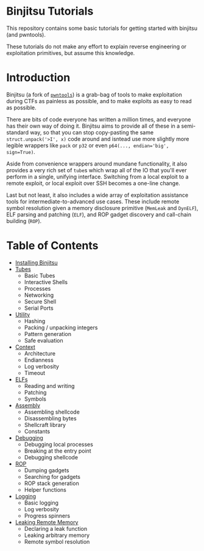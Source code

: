 # Binjitsu Tutorials

This repository contains some basic tutorials for getting started with binjitsu (and pwntools).

These tutorials do not make any effort to explain reverse engineering or exploitation primitives, but assume this knowledge.

# Introduction

Binjitsu (a fork of [`pwntools`](https://pwntools.com)) is a grab-bag of tools to make exploitation during CTFs as painless as possible, and to make exploits as easy to read as possible.

There are bits of code everyone has written a million times, and everyone has their own way of doing it.  Binjitsu aims to provide all of these in a semi-standard way, so that you can stop copy-pasting the same `struct.unpack('>I', x)` code around and isntead use more slightly more legible wrappers like `pack` or `p32` or even `p64(..., endian='big', sign=True)`.

Aside from convenience wrappers around mundane functionality, it also provides a very rich set of `tube`s which wrap all of the IO that you'll ever perform in a single, unifying interface.  Switching from a local exploit to a remote exploit, or local exploit over SSH becomes a one-line change.

Last but not least, it also includes a wide array of exploitation assistance tools for intermediate-to-advanced use cases.  These include remote symbol resolution given a memory disclosure primitive (`MemLeak` and `DynELF`), ELF parsing and patching (`ELF`), and ROP gadget discovery and call-chain building (`ROP`).

# Table of Contents

- [Installing Binjitsu](installing.md)
- [Tubes](tubes.md)
    + Basic Tubes
    + Interactive Shells
    + Processes
    + Networking
    + Secure Shell
    + Serial Ports
- [Utility](utility.md)
    + Hashing
    + Packing / unpacking integers
    + Pattern generation
    + Safe evaluation
- [Context](context.md)
    + Architecture
    + Endianness
    + Log verbosity
    + Timeout
- [ELFs](packing.md)
    + Reading and writing
    + Patching
    + Symbols
- [Assembly](assembly.md)
    + Assembling shellcode
    + Disassembling bytes
    + Shellcraft library
    + Constants
- [Debugging](debugging.md)
    + Debugging local processes
    + Breaking at the entry point
    + Debugging shellcode
- [ROP](rop.md)
    + Dumping gadgets
    + Searching for gadgets
    + ROP stack generation
    + Helper functions
- [Logging](logging.md)
    + Basic logging
    + Log verbosity
    + Progress spinners
- [Leaking Remote Memory](leaking.md)
    + Declaring a leak function
    + Leaking arbitrary memory
    + Remote symbol resolution